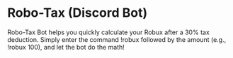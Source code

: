 # Robo-Tax (Discord Bot)

Robo-Tax Bot helps you quickly calculate your Robux after a 30% tax deduction. Simply enter the command !robux followed by the amount (e.g., !robux 100), and let the bot do the math!
